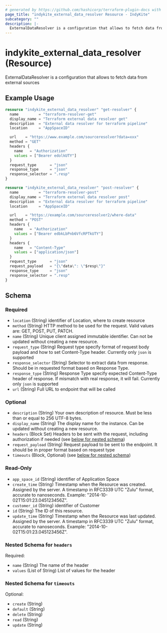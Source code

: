 ```yaml
---
# generated by https://github.com/hashicorp/terraform-plugin-docs with custom templates
page_title: "indykite_external_data_resolver Resource - IndyKite"
subcategory: ""
description: |-
  ExternalDataResolver is a configuration that allows to fetch data from external sources
---
```


# indykite_external_data_resolver (Resource)

ExternalDataResolver is a configuration that allows to fetch data from external sources

## Example Usage

```terraform
resource "indykite_external_data_resolver" "get-resolver" {
  name         = "terraform-resolver-get"
  display_name = "Terraform external data resolver get"
  description  = "External data resolver for terraform pipeline"
  location     = "AppSpaceID"

  url    = "https://www.example.com/sourceresolver?data=xxx"
  method = "GET"
  headers {
    name   = "Authorization"
    values = ["Bearer edolkUTY"]
  }
  request_type      = "json"
  response_type     = "json"
  response_selector = ".resp"
}

resource "indykite_external_data_resolver" "post-resolver" {
  name         = "terraform-resolver-post"
  display_name = "Terraform external data resolver post"
  description  = "External data resolver for terraform pipeline"
  location     = "AppSpaceID"

  url    = "https://example.com/sourceresolver2/where-data"
  method = "POST"
  headers {
    name   = "Authorization"
    values = ["Bearer edbkLbPnb6VfcRPTkUTY"]
  }
  headers {
    name   = "Content-Type"
    values = ["application/json"]
  }
  request_type      = "json"
  request_payload   = "{\"data\": \"$resp\"}"
  response_type     = "json"
  response_selector = ".resp"
}
```

<!-- schema generated by tfplugindocs -->
## Schema

### Required

- `location` (String) identifier of Location, where to create resource
- `method` (String) HTTP method to be used for the request. Valid values are: GET, POST, PUT, PATCH.
- `name` (String) Unique client assigned immutable identifier. Can not be updated without creating a new resource.
- `request_type` (String) Request type specify format of request body payload and how to set Content-Type header. Currently only `json` is supported
- `response_selector` (String) Selector to extract data from response. Should be in requested format based on Response Type.
- `response_type` (String) Response Type specify expected Content-Type header of response. If mismatch with real response, it will fail. Currently only `json` is supported
- `url` (String) Full URL to endpoint that will be called

### Optional

- `description` (String) Your own description of resource. Must be less than or equal to 256 UTF-8 bytes.
- `display_name` (String) The display name for the instance. Can be updated without creating a new resource.
- `headers` (Block Set) Headers to be sent with the request, including authorization if needed (see [below for nested schema](#nestedblock--headers))
- `request_payload` (String) Request payload to be sent to the endpoint. It should be in proper format based on request type
- `timeouts` (Block, Optional) (see [below for nested schema](#nestedblock--timeouts))

### Read-Only

- `app_space_id` (String) identifier of Application Space
- `create_time` (String) Timestamp when the Resource was created. Assigned by the server. A timestamp in RFC3339 UTC "Zulu" format, accurate to nanoseconds. Example: "2014-10-02T15:01:23.045123456Z".
- `customer_id` (String) identifier of Customer
- `id` (String) The ID of this resource.
- `update_time` (String) Timestamp when the Resource was last updated. Assigned by the server. A timestamp in RFC3339 UTC "Zulu" format, accurate to nanoseconds. Example: "2014-10-02T15:01:23.045123456Z".

<a id="nestedblock--headers"></a>
### Nested Schema for `headers`

Required:

- `name` (String) The name of the header
- `values` (List of String) List of values for the header


<a id="nestedblock--timeouts"></a>
### Nested Schema for `timeouts`

Optional:

- `create` (String)
- `default` (String)
- `delete` (String)
- `read` (String)
- `update` (String)
